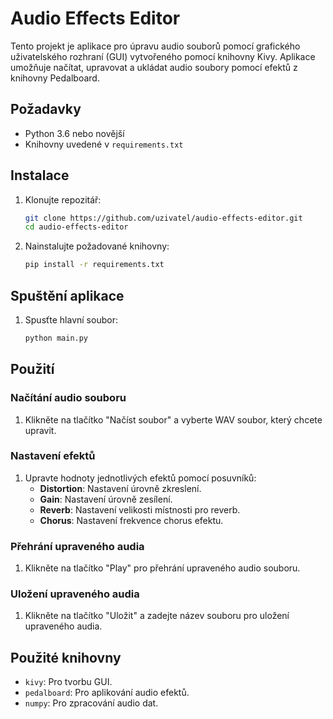 # Audio Effects Editor

Tento projekt je aplikace pro úpravu audio souborů pomocí grafického uživatelského rozhraní (GUI) vytvořeného pomocí knihovny Kivy. Aplikace umožňuje načítat, upravovat a ukládat audio soubory pomocí efektů z knihovny Pedalboard.

## Požadavky

- Python 3.6 nebo novější
- Knihovny uvedené v `requirements.txt`

## Instalace

1. Klonujte repozitář:
    ```sh
    git clone https://github.com/uzivatel/audio-effects-editor.git
    cd audio-effects-editor
    ```

2. Nainstalujte požadované knihovny:
    ```sh
    pip install -r requirements.txt
    ```

## Spuštění aplikace

1. Spusťte hlavní soubor:
    ```sh
    python main.py
    ```

## Použití

### Načítání audio souboru

1. Klikněte na tlačítko "Načíst soubor" a vyberte WAV soubor, který chcete upravit.

### Nastavení efektů

1. Upravte hodnoty jednotlivých efektů pomocí posuvníků:
    - **Distortion**: Nastavení úrovně zkreslení.
    - **Gain**: Nastavení úrovně zesílení.
    - **Reverb**: Nastavení velikosti místnosti pro reverb.
    - **Chorus**: Nastavení frekvence chorus efektu.

### Přehrání upraveného audia

1. Klikněte na tlačítko "Play" pro přehrání upraveného audio souboru.

### Uložení upraveného audia

1. Klikněte na tlačítko "Uložit" a zadejte název souboru pro uložení upraveného audia.

## Použité knihovny

- `kivy`: Pro tvorbu GUI.
- `pedalboard`: Pro aplikování audio efektů.
- `numpy`: Pro zpracování audio dat.



